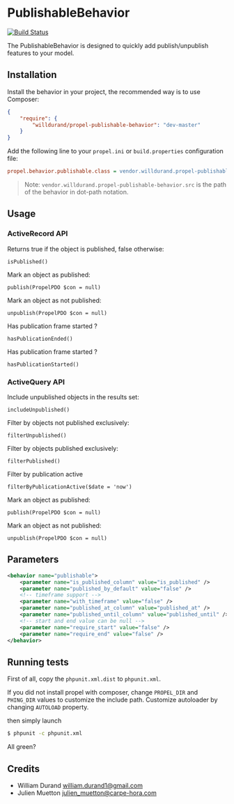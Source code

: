 PublishableBehavior
===================

[![Build Status](https://secure.travis-ci.org/willdurand/PublishableBehavior.png?branch=master)](http://travis-ci.org/willdurand/PublishableBehavior)

The PublishableBehavior is designed to quickly add publish/unpublish features to your model.


Installation
------------

Install the behavior in your project, the recommended way is to use Composer:

``` json
{
    "require": {
        "willdurand/propel-publishable-behavior": "dev-master"
    }
}
```

Add the following line to your `propel.ini` or `build.properties` configuration file:

``` ini
propel.behavior.publishable.class = vendor.willdurand.propel-publishable-behavior.src.PublishableBehavior
```

> Note: `vendor.willdurand.propel-publishable-behavior.src` is the path of the behavior in dot-path notation.


Usage
-----

### ActiveRecord API ###

Returns true if the object is published, false otherwise:

    isPublished()

Mark an object as published:

    publish(PropelPDO $con = null)

Mark an object as not published:

    unpublish(PropelPDO $con = null)

Has publication frame started ?

    hasPublicationEnded()

Has publication frame started ?

    hasPublicationStarted()

### ActiveQuery API ###

Include unpublished objects in the results set:

    includeUnpublished()

Filter by objects not published exclusively:

    filterUnpublished()

Filter by objects published exclusively:

    filterPublished()

Filter by publication active

    filterByPublicationActive($date = 'now')

Mark an object as published:

    publish(PropelPDO $con = null)

Mark an object as not published:

    unpublish(PropelPDO $con = null)

Parameters
----------

``` xml
<behavior name="publishable">
    <parameter name="is_published_column" value="is_published" />
    <parameter name="published_by_default" value="false" />
    <!-- timeframe support -->
    <parameter name="with_timeframe" value="false" />
    <parameter name="published_at_column" value="published_at" />
    <parameter name="published_until_column" value="published_until" />
    <!-- start and end value can be null -->
    <parameter name="require_start" value="false" />
    <parameter name="require_end" value="false" />
</behavior>
```

Running tests
-------------

First of all, copy the `phpunit.xml.dist` to `phpunit.xml`.

If you did not install propel with composer, change `PROPEL_DIR` and `PHING_DIR`
values to customize the include path.
Customize autoloader by changing `AUTOLOAD` property.

then simply launch

``` bash
$ phpunit -c phpunit.xml
```

All green?


Credits
-------

* William Durand <william.durand1@gmail.com>
* Julien Muetton <julien_muetton@carpe-hora.com>
